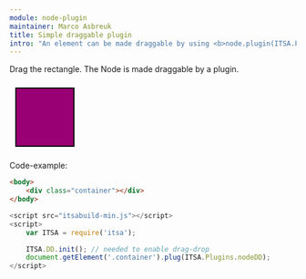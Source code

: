 ```yaml
---
module: node-plugin
maintainer: Marco Asbreuk
title: Simple draggable plugin
intro: "An element can be made draggable by using <b>node.plugin(ITSA.Plugins.nodeDD)</b>. The plugin does nothing more than add the right attribute to the draggable Element, and it just works.</b>"
---
```


<style type="text/css">
    .container {
        margin: 10px;
        height: 100px;
        width: 100px;
        background-color: #990073;
        border: 2px solid #000;
        display: inline-block;
        *display: inline;
        *zoom: 1;
    }
    .body-content.module p.spaced {
        margin-top: 150px;
    }
</style>

Drag the rectangle. The Node is made draggable by a plugin.

<div class="container"></div>

<p class="spaced">Code-example:</p>

```html
<body>
    <div class="container"></div>
</body>
```

```js
<script src="itsabuild-min.js"></script>
<script>
    var ITSA = require('itsa');

    ITSA.DD.init(); // needed to enable drag-drop
    document.getElement('.container').plug(ITSA.Plugins.nodeDD);
</script>
```

<script src="../../dist/itsabuild-min.js"></script>
<script>
    var ITSA = require('itsa');

    ITSA.DD.init(); // needed to enable drag-drop
    document.getElement('.container').plug(ITSA.Plugins.nodeDD);
</script>
